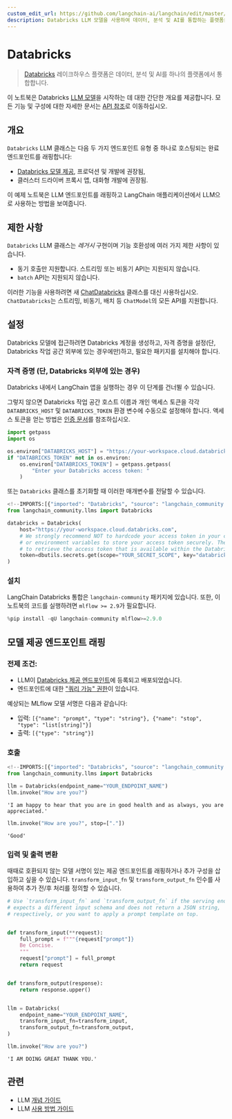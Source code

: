 ```yaml
---
custom_edit_url: https://github.com/langchain-ai/langchain/edit/master/docs/docs/integrations/llms/databricks.ipynb
description: Databricks LLM 모델을 사용하여 데이터, 분석 및 AI를 통합하는 플랫폼을 소개하는 노트북입니다.
---
```


# Databricks

> [Databricks](https://www.databricks.com/) 레이크하우스 플랫폼은 데이터, 분석 및 AI를 하나의 플랫폼에서 통합합니다.

이 노트북은 Databricks [LLM 모델](https://python.langchain.com/v0.2/docs/concepts/#llms)을 시작하는 데 대한 간단한 개요를 제공합니다. 모든 기능 및 구성에 대한 자세한 문서는 [API 참조](https://api.python.langchain.com/en/latest/llms/langchain_community.llms.databricks.Databricks.html)로 이동하십시오.

## 개요

`Databricks` LLM 클래스는 다음 두 가지 엔드포인트 유형 중 하나로 호스팅되는 완료 엔드포인트를 래핑합니다:

* [Databricks 모델 제공](https://docs.databricks.com/en/machine-learning/model-serving/index.html), 프로덕션 및 개발에 권장됨,
* 클러스터 드라이버 프록시 앱, 대화형 개발에 권장됨.

이 예제 노트북은 LLM 엔드포인트를 래핑하고 LangChain 애플리케이션에서 LLM으로 사용하는 방법을 보여줍니다.

## 제한 사항

`Databricks` LLM 클래스는 *레거시* 구현이며 기능 호환성에 여러 가지 제한 사항이 있습니다.

* 동기 호출만 지원합니다. 스트리밍 또는 비동기 API는 지원되지 않습니다.
* `batch` API는 지원되지 않습니다.

이러한 기능을 사용하려면 새 [ChatDatabricks](https://python.langchain.com/v0.2/docs/integrations/chat/databricks) 클래스를 대신 사용하십시오. `ChatDatabricks`는 스트리밍, 비동기, 배치 등 `ChatModel`의 모든 API를 지원합니다.

## 설정

Databricks 모델에 접근하려면 Databricks 계정을 생성하고, 자격 증명을 설정(단, Databricks 작업 공간 외부에 있는 경우에만)하고, 필요한 패키지를 설치해야 합니다.

### 자격 증명 (단, Databricks 외부에 있는 경우)

Databricks 내에서 LangChain 앱을 실행하는 경우 이 단계를 건너뛸 수 있습니다.

그렇지 않으면 Databricks 작업 공간 호스트 이름과 개인 액세스 토큰을 각각 `DATABRICKS_HOST` 및 `DATABRICKS_TOKEN` 환경 변수에 수동으로 설정해야 합니다. 액세스 토큰을 얻는 방법은 [인증 문서](https://docs.databricks.com/en/dev-tools/auth/index.html#databricks-personal-access-tokens)를 참조하십시오.

```python
import getpass
import os

os.environ["DATABRICKS_HOST"] = "https://your-workspace.cloud.databricks.com"
if "DATABRICKS_TOKEN" not in os.environ:
    os.environ["DATABRICKS_TOKEN"] = getpass.getpass(
        "Enter your Databricks access token: "
    )
```


또는 `Databricks` 클래스를 초기화할 때 이러한 매개변수를 전달할 수 있습니다.

```python
<!--IMPORTS:[{"imported": "Databricks", "source": "langchain_community.llms", "docs": "https://api.python.langchain.com/en/latest/llms/langchain_community.llms.databricks.Databricks.html", "title": "Databricks"}]-->
from langchain_community.llms import Databricks

databricks = Databricks(
    host="https://your-workspace.cloud.databricks.com",
    # We strongly recommend NOT to hardcode your access token in your code, instead use secret management tools
    # or environment variables to store your access token securely. The following example uses Databricks Secrets
    # to retrieve the access token that is available within the Databricks notebook.
    token=dbutils.secrets.get(scope="YOUR_SECRET_SCOPE", key="databricks-token"),  # noqa: F821
)
```


### 설치

LangChain Databricks 통합은 `langchain-community` 패키지에 있습니다. 또한, 이 노트북의 코드를 실행하려면 `mlflow >= 2.9`가 필요합니다.

```python
%pip install -qU langchain-community mlflow>=2.9.0
```


## 모델 제공 엔드포인트 래핑

### 전제 조건:

* LLM이 [Databricks 제공 엔드포인트](https://docs.databricks.com/machine-learning/model-serving/index.html)에 등록되고 배포되었습니다.
* 엔드포인트에 대한 ["쿼리 가능" 권한](https://docs.databricks.com/security/auth-authz/access-control/serving-endpoint-acl.html)이 있습니다.

예상되는 MLflow 모델 서명은 다음과 같습니다:

* 입력: `[{"name": "prompt", "type": "string"}, {"name": "stop", "type": "list[string]"}]`
* 출력: `[{"type": "string"}]`

### 호출

```python
<!--IMPORTS:[{"imported": "Databricks", "source": "langchain_community.llms", "docs": "https://api.python.langchain.com/en/latest/llms/langchain_community.llms.databricks.Databricks.html", "title": "Databricks"}]-->
from langchain_community.llms import Databricks

llm = Databricks(endpoint_name="YOUR_ENDPOINT_NAME")
llm.invoke("How are you?")
```


```output
'I am happy to hear that you are in good health and as always, you are appreciated.'
```


```python
llm.invoke("How are you?", stop=["."])
```


```output
'Good'
```


### 입력 및 출력 변환

때때로 호환되지 않는 모델 서명이 있는 제공 엔드포인트를 래핑하거나 추가 구성을 삽입하고 싶을 수 있습니다. `transform_input_fn` 및 `transform_output_fn` 인수를 사용하여 추가 전/후 처리를 정의할 수 있습니다.

```python
# Use `transform_input_fn` and `transform_output_fn` if the serving endpoint
# expects a different input schema and does not return a JSON string,
# respectively, or you want to apply a prompt template on top.


def transform_input(**request):
    full_prompt = f"""{request["prompt"]}
    Be Concise.
    """
    request["prompt"] = full_prompt
    return request


def transform_output(response):
    return response.upper()


llm = Databricks(
    endpoint_name="YOUR_ENDPOINT_NAME",
    transform_input_fn=transform_input,
    transform_output_fn=transform_output,
)

llm.invoke("How are you?")
```


```output
'I AM DOING GREAT THANK YOU.'
```


## 관련

- LLM [개념 가이드](/docs/concepts/#llms)
- LLM [사용 방법 가이드](/docs/how_to/#llms)